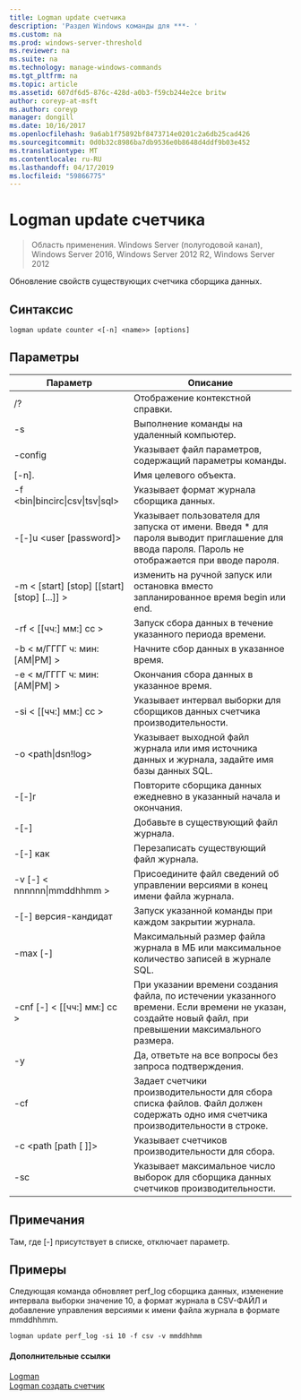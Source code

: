 ```yaml
---
title: Logman update счетчика
description: 'Раздел Windows команды для ***- '
ms.custom: na
ms.prod: windows-server-threshold
ms.reviewer: na
ms.suite: na
ms.technology: manage-windows-commands
ms.tgt_pltfrm: na
ms.topic: article
ms.assetid: 607df6d5-876c-428d-a0b3-f59cb244e2ce britw
author: coreyp-at-msft
ms.author: coreyp
manager: dongill
ms.date: 10/16/2017
ms.openlocfilehash: 9a6ab1f75892bf8473714e0201c2a6db25cad426
ms.sourcegitcommit: 0d0b32c8986ba7db9536e0b8648d4ddf9b03e452
ms.translationtype: MT
ms.contentlocale: ru-RU
ms.lasthandoff: 04/17/2019
ms.locfileid: "59866775"
---
```

# <a name="logman-update-counter"></a>Logman update счетчика

>Область применения. Windows Server (полугодовой канал), Windows Server 2016, Windows Server 2012 R2, Windows Server 2012

Обновление свойств существующих счетчика сборщика данных.  
  
## <a name="syntax"></a>Синтаксис  
```  
logman update counter <[-n] <name>> [options]  
```  
## <a name="parameters"></a>Параметры  
|Параметр|Описание|  
|-------|--------|  
|/?|Отображение контекстной справки.|  
|-s <computer name>|Выполнение команды на удаленный компьютер.|  
|-config <value>|Указывает файл параметров, содержащий параметры команды.|  
|[-n]. <name>|Имя целевого объекта.|  
|-f <bin&#124;bincirc&#124;csv&#124;tsv&#124;sql>|Указывает формат журнала сборщика данных.|  
|-[-]u <user [password]>|Указывает пользователя для запуска от имени. Введя * для пароля выводит приглашение для ввода пароля. Пароль не отображается при вводе пароля.|  
|-m < [start] [stop] [[start] [stop] [...]] >|изменить на ручной запуск или остановка вместо запланированное время begin или end.|  
|-rf < [[чч:] мм:] сс >|Запуск сбора данных в течение указанного периода времени.|  
|-b < м/ГГГГ ч: мин: [AM&#124;PM] >|Начните сбор данных в указанное время.|  
|-e < м/ГГГГ ч: мин: [AM&#124;PM] >|Окончания сбора данных в указанное время.|  
|-si < [[чч:] мм:] сс >|Указывает интервал выборки для сборщиков данных счетчика производительности.|  
|-o <path&#124;dsn!log>|Указывает выходной файл журнала или имя источника данных и журнала, задайте имя базы данных SQL.|  
|-[-]r|Повторите сборщика данных ежедневно в указанный начала и окончания.|  
|-[-]|Добавьте в существующий файл журнала.|  
|-[-] как|Перезаписать существующий файл журнала.|  
|-v [-] < nnnnnn&#124;mmddhhmm >|Присоедините файл сведений об управлении версиями в конец имени файла журнала.|  
|-[-] версия-кандидат <task>|Запуск указанной команды при каждом закрытии журнала.|  
|-max [-] <value>|Максимальный размер файла журнала в МБ или максимальное количество записей в журнале SQL.|  
|-cnf [-] < [[чч:] мм:] сс >|При указании времени создания файла, по истечении указанного времени. Если времени не указан, создайте новый файл, при превышении максимального размера.|  
|-y|Да, ответьте на все вопросы без запроса подтверждения.|  
|-cf <filename>|Задает счетчики производительности для сбора списка файлов. Файл должен содержать одно имя счетчика производительности в строке.|  
|-c <path [path [ ]]>|Указывает счетчиков производительности для сбора.|  
|-sc <value>|Указывает максимальное число выборок для сборщика данных счетчиков производительности.|  
## <a name="remarks"></a>Примечания  
Там, где [-] присутствует в списке, отключает параметр.  
## <a name="BKMK_examples"></a>Примеры  
Следующая команда обновляет perf_log сборщика данных, изменение интервала выборки значение 10, а формат журнала в CSV-ФАЙЛ и добавление управления версиями к имени файла журнала в формате mmddhhmm.  
```  
logman update perf_log -si 10 -f csv -v mmddhhmm  
```  
#### <a name="additional-references"></a>Дополнительные ссылки  
[Logman](logman.md)  
[Logman создать счетчик](logman-create-counter.md)  
